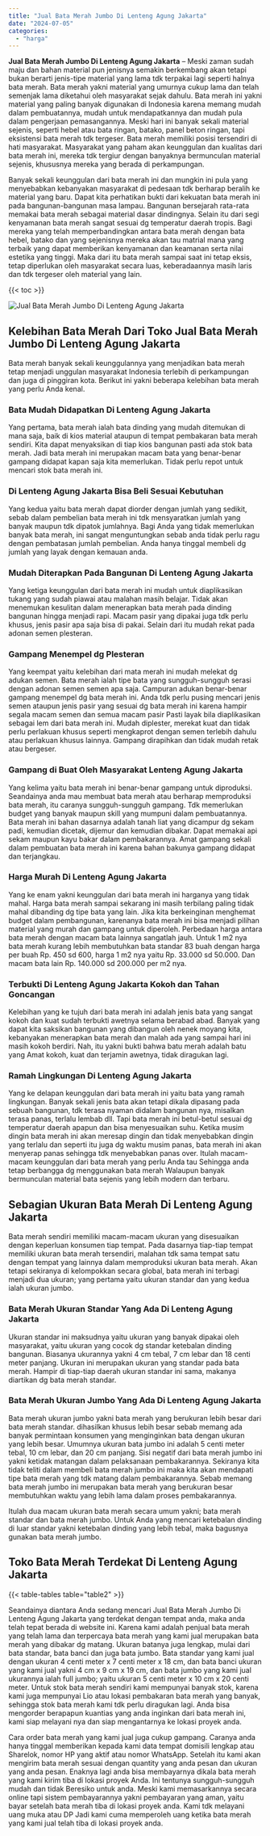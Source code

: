 ```yaml
---
title: "Jual Bata Merah Jumbo Di Lenteng Agung Jakarta"
date: "2024-07-05"
categories: 
  - "harga"
---
```


**Jual Bata Merah Jumbo Di Lenteng Agung Jakarta** – Meski zaman sudah maju dan bahan material pun jenisnya semakin berkembang akan tetapi bukan berarti jenis-tipe material yang lama tdk terpakai lagi seperti halnya bata merah. Bata merah yakni material yang umurnya cukup lama dan telah semenjak lama diketahui oleh masyarakat sejak dahulu. Bata merah ini yakni material yang paling banyak digunakan di Indonesia karena memang mudah dalam pembuatannya, mudah untuk mendapatkannya dan mudah pula dalam pengerjaan pemasangannya. Meski hari ini banyak sekali material sejenis, seperti hebel atau bata ringan, batako, panel beton ringan, tapi eksistensi bata merah tdk tergeser. Bata merah memiliki posisi tersendiri di hati masyarakat. Masyarakat yang paham akan keunggulan dan kualitas dari bata merah ini, mereka tdk tergiur dengan banyaknya bermunculan material sejenis, khususnya mereka yang berada di perkampungan.

Banyak sekali keunggulan dari bata merah ini dan mungkin ini pula yang menyebabkan kebanyakan masyarakat di pedesaan tdk berharap beralih ke material yang baru. Dapat kita perhatikan bukti dari kekuatan bata merah ini pada bangunan-bangunan masa lampau. Bangunan bersejarah rata-rata memakai bata merah sebagai material dasar dindingnya. Selain itu dari segi kenyamanan bata merah sangat sesuai dg temperatur daerah tropis. Bagi mereka yang telah memperbandingkan antara bata merah dengan bata hebel, batako dan yang sejenisnya mereka akan tau matrial mana yang terbaik yang dapat memberikan kenyamanan dan keamanan serta nilai estetika yang tinggi. Maka dari itu bata merah sampai saat ini tetap eksis, tetap diperlukan oleh masyarakat secara luas, keberadaannya masih laris dan tdk tergeser oleh material yang lain.

{{< toc >}}

![Jual Bata Merah Jumbo Di Lenteng Agung Jakarta](/images/jual-bata-merah-08.png)

## Kelebihan Bata Merah Dari Toko Jual Bata Merah Jumbo Di Lenteng Agung Jakarta

Bata merah banyak sekali keunggulannya yang menjadikan bata merah tetap menjadi unggulan masyarakat Indonesia terlebih di perkampungan dan juga di pinggiran kota. Berikut ini yakni beberapa kelebihan bata merah yang perlu Anda kenal.

### Bata Mudah Didapatkan Di Lenteng Agung Jakarta

Yang pertama, bata merah ialah bata dinding yang mudah ditemukan di mana saja, baik di kios material ataupun di tempat pembakaran bata merah sendiri. Kita dapat menyaksikan di tiap kios bangunan pasti ada stok bata merah. Jadi bata merah ini merupakan macam bata yang benar-benar gampang didapat kapan saja kita memerlukan. Tidak perlu repot untuk mencari stok bata merah ini.

### Di Lenteng Agung Jakarta Bisa Beli Sesuai Kebutuhan

Yang kedua yaitu bata merah dapat diorder dengan jumlah yang sedikit, sebab dalam pembelian bata merah ini tdk mensyaratkan jumlah yang banyak maupun tdk dipatok jumlahnya. Bagi Anda yang tidak memerlukan banyak bata merah, ini sangat menguntungkan sebab anda tidak perlu ragu dengan pembatasan jumlah pembelian. Anda hanya tinggal membeli dg jumlah yang layak dengan kemauan anda.

### Mudah Diterapkan Pada Bangunan Di Lenteng Agung Jakarta

Yang ketiga keunggulan dari bata merah ini mudah untuk diaplikasikan tukang yang sudah piawai atau malahan masih belajar. Tidak akan menemukan kesulitan dalam menerapkan bata merah pada dinding bangunan hingga menjadi rapi. Macam pasir yang dipakai juga tdk perlu khusus, jenis pasir apa saja bisa di pakai. Selain dari itu mudah rekat pada adonan semen plesteran.

### Gampang Menempel dg Plesteran

Yang keempat yaitu kelebihan dari mata merah ini mudah melekat dg adukan semen. Bata merah ialah tipe bata yang sungguh-sungguh serasi dengan adonan semen semen apa saja. Campuran adukan benar-benar gampang menempel dg bata merah ini. Anda tdk perlu pusing mencari jenis semen ataupun jenis pasir yang sesuai dg bata merah ini karena hampir segala macam semen dan semua macam pasir Pasti layak bila diaplikasikan sebagai lem dari bata merah ini. Mudah diplester, merekat kuat dan tidak perlu perlakuan khusus seperti mengkaprot dengan semen terlebih dahulu atau perlakuan khusus lainnya. Gampang dirapihkan dan tidak mudah retak atau bergeser.

### Gampang di Buat Oleh Masyarakat Lenteng Agung Jakarta

Yang kelima yaitu bata merah ini benar-benar gampang untuk diproduksi. Seandainya anda mau membuat bata merah atau berharap memproduksi bata merah, itu caranya sungguh-sungguh gampang. Tdk memerlukan budget yang banyak maupun skill yang mumpuni dalam pembuatannya. Bata merah ini bahan dasarnya adalah tanah liat yang dicampur dg sekam padi, kemudian dicetak, dijemur dan kemudian dibakar. Dapat memakai api sekam maupun kayu bakar dalam pembakarannya. Amat gampang sekali dalam pembuatan bata merah ini karena bahan bakunya gampang didapat dan terjangkau.

### Harga Murah Di Lenteng Agung Jakarta

Yang ke enam yakni keunggulan dari bata merah ini harganya yang tidak mahal. Harga bata merah sampai sekarang ini masih terbilang paling tidak mahal dibanding dg tipe bata yang lain. Jika kita berkeinginan menghemat budget dalam pembangunan, karenanya bata merah ini bisa menjadi pilihan material yang murah dan gampang untuk diperoleh. Perbedaan harga antara bata merah dengan macam bata lainnya sangatlah jauh. Untuk 1 m2 nya bata merah kurang lebih membutuhkan bata standar 83 buah dengan harga per buah Rp. 450 sd 600, harga 1 m2 nya yaitu Rp. 33.000 sd 50.000. Dan macam bata lain Rp. 140.000 sd 200.000 per m2 nya.

### Terbukti Di Lenteng Agung Jakarta Kokoh dan Tahan Goncangan

Kelebihan yang ke tujuh dari bata merah ini adalah jenis bata yang sangat kokoh dan kuat sudah terbukti awetnya selama berabad abad. Banyak yang dapat kita saksikan bangunan yang dibangun oleh nenek moyang kita, kebanyakan menerapkan bata merah dan malah ada yang sampai hari ini masih kokoh berdiri. Nah, itu yakni bukti bahwa batu merah adalah batu yang Amat kokoh, kuat dan terjamin awetnya, tidak diragukan lagi.

### Ramah Lingkungan Di Lenteng Agung Jakarta

Yang ke delapan keunggulan dari bata merah ini yaitu bata yang ramah lingkungan. Banyak sekali jenis bata akan tetapi dikala dipasang pada sebuah bangunan, tdk terasa nyaman didalam bangunan nya, misalkan terasa panas, terlalu lembab dll. Tapi bata merah ini betul-betul sesuai dg temperatur daerah apapun dan bisa menyesuaikan suhu. Ketika musim dingin bata merah ini akan meresap dingin dan tidak menyebabkan dingin yang terlalu dan seperti itu juga dg waktu musim panas, bata merah ini akan menyerap panas sehingga tdk menyebabkan panas over. Itulah macam-macam keunggulan dari bata merah yang perlu Anda tau Sehingga anda tetap berbangga dg menggunakan bata merah Walaupun banyak bermunculan material bata sejenis yang lebih modern dan terbaru.

## Sebagian Ukuran Bata Merah Di Lenteng Agung Jakarta

Bata merah sendiri memiliki macam-macam ukuran yang disesuaikan dengan keperluan konsumen tiap tempat. Pada dasarnya tiap-tiap tempat memiliki ukuran bata merah tersendiri, malahan tdk sama tempat satu dengan tempat yang lainnya dalam memproduksi ukuran bata merah. Akan tetapi sekiranya di kelompokkan secara global, bata merah ini terbagi menjadi dua ukuran; yang pertama yaitu ukuran standar dan yang kedua ialah ukuran jumbo.

### Bata Merah Ukuran Standar Yang Ada Di Lenteng Agung Jakarta

Ukuran standar ini maksudnya yaitu ukuran yang banyak dipakai oleh masyarakat, yaitu ukuran yang cocok dg standar ketebalan dinding bangunan. Biasanya ukurannya yakni 4 cm tebal, 7 cm lebar dan 18 centi meter panjang. Ukuran ini merupakan ukuran yang standar pada bata merah. Hampir di tiap-tiap daerah ukuran standar ini sama, makanya diartikan dg bata merah standar.

### Bata Merah Ukuran Jumbo Yang Ada Di Lenteng Agung Jakarta

Bata merah ukuran jumbo yakni bata merah yang berukuran lebih besar dari bata merah standar. dihasilkan khusus lebih besar sebab memang ada banyak permintaan konsumen yang menginginkan bata dengan ukuran yang lebih besar. Umumnya ukuran bata jumbo ini adalah 5 centi meter tebal, 10 cm lebar, dan 20 cm panjang. Sisi negatif dari bata merah jumbo ini yakni ketidak matangan dalam pelaksanaan pembakarannya. Sekiranya kita tidak teliti dalam membeli bata merah jumbo ini maka kita akan mendapati tipe bata merah yang tdk matang dalam pembakarannya. Sebab memang bata merah jumbo ini merupakan bata merah yang berukuran besar membutuhkan waktu yang lebih lama dalam proses pembakarannya.

Itulah dua macam ukuran bata merah secara umum yakni; bata merah standar dan bata merah jumbo. Untuk Anda yang mencari ketebalan dinding di luar standar yakni ketebalan dinding yang lebih tebal, maka bagusnya gunakan bata merah jumbo.

## Toko Bata Merah Terdekat Di Lenteng Agung Jakarta

{{< table-tables table="table2" >}}

Seandainya diantara Anda sedang mencari Jual Bata Merah Jumbo Di Lenteng Agung Jakarta yang terdekat dengan tempat anda, maka anda telah tepat berada di website ini. Karena kami adalah penjual bata merah yang telah lama dan terpercaya bata merah yang kami jual merupakan bata merah yang dibakar dg matang. Ukuran batanya juga lengkap, mulai dari bata standar, bata banci dan juga bata jumbo. Bata standar yang kami jual dengan ukuran 4 centi meter x 7 centi meter x 18 cm, dan bata banci ukuran yang kami jual yakni 4 cm x 9 cm x 19 cm, dan bata jumbo yang kami jual ukurannya ialah full jumbo; yaitu ukuran 5 centi meter x 10 cm x 20 centi meter. Untuk stok bata merah sendiri kami mempunyai banyak stok, karena kami juga mempunyai Lio atau lokasi pembakaran bata merah yang banyak, sehingga stok bata merah kami tdk perlu diragukan lagi. Anda bisa mengorder berapapun kuantias yang anda inginkan dari bata merah ini, kami siap melayani nya dan siap mengantarnya ke lokasi proyek anda.

Cara order bata merah yang kami jual juga cukup gampang. Caranya anda hanya tinggal memberikan kepada kami data tempat domisili lengkap atau Sharelok, nomor HP yang aktif atau nomor WhatsApp. Setelah itu kami akan mengirim bata merah sesuai dengan quantity yang anda pesan dan ukuran yang anda pesan. Enaknya lagi anda bisa membayarnya dikala bata merah yang kami kirim tiba di lokasi proyek Anda. Ini tentunya sungguh-sungguh mudah dan tidak Beresiko untuk anda. Meski kami memasarkannya secara online tapi sistem pembayarannya yakni pembayaran yang aman, yaitu bayar setelah bata merah tiba di lokasi proyek anda. Kami tdk melayani uang muka atau DP Jadi kami cuma memperoleh uang ketika bata merah yang kami jual telah tiba di lokasi proyek anda.
